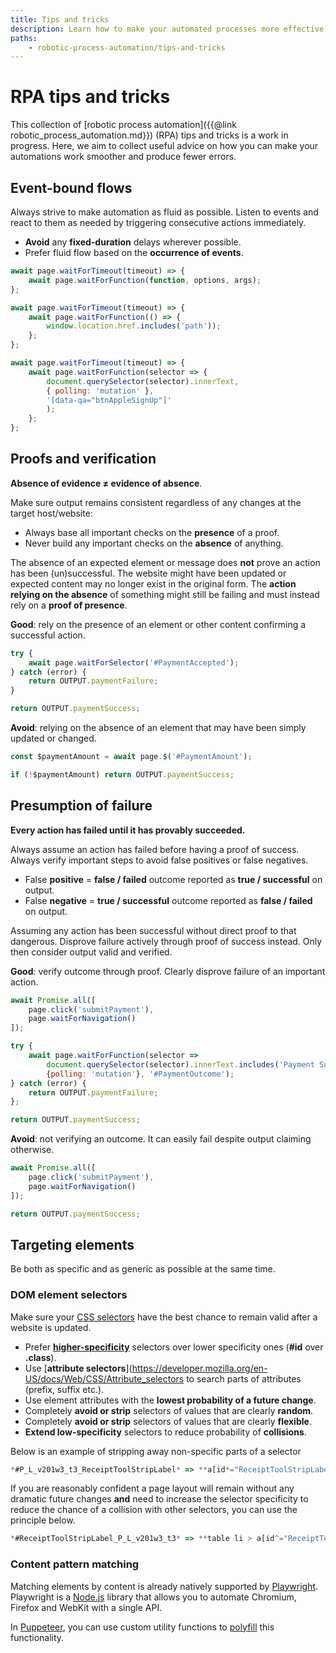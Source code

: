 ```yaml
---
title: Tips and tricks
description: Learn how to make your automated processes more effective. Avoid common RPA pitfalls and improve your processes.
paths:
    - robotic-process-automation/tips-and-tricks
---
```


# [](./tips-and-tricks) RPA tips and tricks

This collection of [robotic process automation]({{@link robotic_process_automation.md}}) (RPA) tips and tricks is a work in progress. Here, we aim to collect useful advice on how you can make your automations work smoother and produce fewer errors. 

## [](#event-bound-flows) Event-bound flows

Always strive to make automation as fluid as possible. Listen to events and react to them as needed by triggering consecutive actions immediately.

- **Avoid** any **fixed-duration** delays wherever possible.
- Prefer fluid flow based on the **occurrence of events**.

```javascript
await page.waitForTimeout(timeout) => {
    await page.waitForFunction(function, options, args);
};

await page.waitForTimeout(timeout) => {
    await page.waitForFunction(() => {
        window.location.href.includes('path'));
    };
};

await page.waitForTimeout(timeout) => {
    await page.waitForFunction(selector => {
        document.querySelector(selector).innerText,
        { polling: 'mutation' },
        '[data-qa="btnAppleSignUp"]'
        );
    };
};
```

## [](#proofs-and-verification) Proofs and verification

**Absence of evidence ≠ evidence of absence**.

Make sure output remains consistent regardless of any changes at the target host/website:

- Always base all important checks on the **presence** of a proof.
- Never build any important checks on the **absence** of anything.

The absence of an expected element or message does **not** prove an action has been (un)successful. The website might have been updated or expected content may no longer exist in the original form. The **action relying on the absence** of something might still be failing and must instead rely on a **proof of presence**.

**Good**: rely on the presence of an element or other content confirming a successful action.

```javascript
try {
    await page.waitForSelector('#PaymentAccepted');
} catch (error) {
    return OUTPUT.paymentFailure;
}

return OUTPUT.paymentSuccess;
```

**Avoid**: relying on the absence of an element that may have been simply updated or changed.

```javascript
const $paymentAmount = await page.$('#PaymentAmount');

if (!$paymentAmount) return OUTPUT.paymentSuccess;
```

## [](#presumption-of-failure) Presumption of failure

**Every action has failed until it has provably succeeded.**

Always assume an action has failed before having a proof of success. Always verify important steps to avoid false positives or false negatives.

- False **positive** = **false / failed** outcome reported as **true / successful** on output.
- False **negative** = **true / successful** outcome reported as **false / failed** on output.

Assuming any action has been successful without direct proof to that dangerous. Disprove failure actively through proof of success instead. Only then consider output valid and verified.

**Good**: verify outcome through proof. Clearly disprove failure of an important action.

```javascript
await Promise.all([
    page.click('submitPayment'),
    page.waitForNavigation()
]);

try {
    await page.waitForFunction(selector => 
        document.querySelector(selector).innerText.includes('Payment Success'), 
        {polling: 'mutation'}, '#PaymentOutcome');
} catch (error) {
    return OUTPUT.paymentFailure;
};

return OUTPUT.paymentSuccess;
```

**Avoid**: not verifying an outcome. It can easily fail despite output claiming otherwise.

```javascript
await Promise.all([
    page.click('submitPayment'),
    page.waitForNavigation()
]);

return OUTPUT.paymentSuccess;
```

## [](#targeting-elements) Targeting elements

Be both as specific and as generic as possible at the same time.

### [](#dom-element-selectors) DOM element selectors

Make sure your [CSS selectors](https://developer.mozilla.org/en-US/docs/Web/CSS/CSS_Selectors) have the best chance to remain valid after a website is updated.

- Prefer [**higher-specificity**](https://developer.mozilla.org/en-US/docs/Web/CSS/Specificity) selectors over lower specificity ones (**#id** over **.class**).
- Use [**attribute selectors**](https://developer.mozilla.org/en-US/docs/Web/CSS/Attribute_selectors to search parts of attributes (prefix, suffix etc.).
- Use element attributes with the **lowest probability of a future change**.
- Completely **avoid or strip** selectors of values that are clearly **random**.
- Completely **avoid or strip** selectors of values that are clearly **flexible**.
- **Extend low-specificity** selectors to reduce probability of **collisions**.

Below is an example of stripping away non-specific parts of a selector 

```javascript
*#P_L_v201w3_t3_ReceiptToolStripLabel* => **a[id*="ReceiptToolStripLabel"]**
```

If you are reasonably confident a page layout will remain without any dramatic future changes **and** need to increase the selector specificity to reduce the chance of a collision with other selectors, you can use the principle below.

```javascript
*#ReceiptToolStripLabel_P_L_v201w3_t3* => **table li > a[id^="ReceiptToolStripLabel"]**
```

### [](#content-pattern-matching) Content pattern matching

Matching elements by content is already natively supported by [Playwright](https://playwright.dev/). Playwright is a [Node.js](https://nodejs.org/en/) library that allows you to automate Chromium, Firefox and WebKit with a single API.

In [Puppeteer](https://pptr.dev/), you can use custom utility functions to [polyfill](https://developer.mozilla.org/en-US/docs/Glossary/Polyfill) this functionality.
